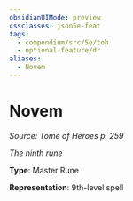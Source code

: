 ```yaml
---
obsidianUIMode: preview
cssclasses: json5e-feat
tags:
  - compendium/src/5e/toh
  - optional-feature/dr
aliases:
  - Novem
---
```

# Novem
*Source: Tome of Heroes p. 259*  

*The ninth rune*

**Type**: Master Rune

**Representation**: 9th-level spell